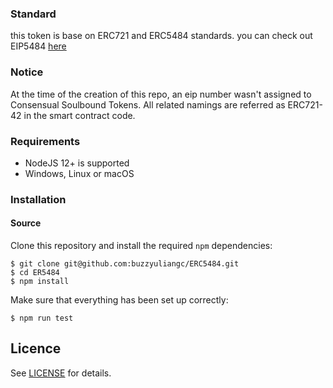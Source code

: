 ### Standard

this token is base on ERC721 and ERC5484 standards. 
you can check out EIP5484 [here](https://eips.ethereum.org/EIPS/eip-5484)

### Notice

At the time of the creation of this repo, an eip number wasn't assigned to Consensual Soulbound Tokens. All related namings are referred as ERC721-42 in the smart contract code.

### Requirements

- NodeJS 12+ is supported
- Windows, Linux or macOS


### Installation


#### Source


Clone this repository and install the required `npm` dependencies:

```
$ git clone git@github.com:buzzyuliangc/ERC5484.git
$ cd ER5484
$ npm install
```

Make sure that everything has been set up correctly:

```
$ npm run test
```

## Licence

See [LICENSE](./LICENSE) for details.
